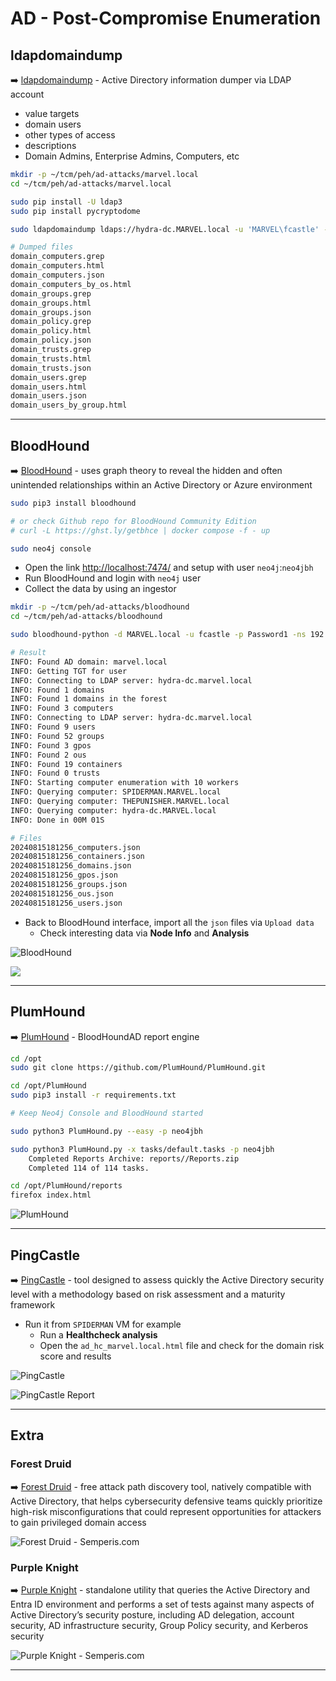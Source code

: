 # AD - Post-Compromise Enumeration



## ldapdomaindump

➡️ [ldapdomaindump](https://github.com/dirkjanm/ldapdomaindump) - Active Directory information dumper via LDAP account

- value targets
- domain users
- other types of access
- descriptions
- Domain Admins, Enterprise Admins, Computers, etc

```bash
mkdir -p ~/tcm/peh/ad-attacks/marvel.local
cd ~/tcm/peh/ad-attacks/marvel.local

sudo pip install -U ldap3
sudo pip install pycryptodome

sudo ldapdomaindump ldaps://hydra-dc.MARVEL.local -u 'MARVEL\fcastle' -p Password1

# Dumped files
domain_computers.grep
domain_computers.html
domain_computers.json
domain_computers_by_os.html
domain_groups.grep
domain_groups.html
domain_groups.json
domain_policy.grep
domain_policy.html
domain_policy.json
domain_trusts.grep
domain_trusts.html
domain_trusts.json
domain_users.grep
domain_users.html
domain_users.json
domain_users_by_group.html
```

---

## BloodHound

➡️ [BloodHound](https://github.com/SpecterOps/BloodHound) - uses graph theory to reveal the hidden and often unintended relationships within an Active Directory or Azure environment

```bash
sudo pip3 install bloodhound

# or check Github repo for BloodHound Community Edition
# curl -L https://ghst.ly/getbhce | docker compose -f - up
```

```bash
sudo neo4j console
```

- Open the link [http://localhost:7474/](http://localhost:7474/) and setup with user `neo4j`:`neo4jbh`
- Run BloodHound and login with `neo4j` user
- Collect the data by using an ingestor

```bash
mkdir -p ~/tcm/peh/ad-attacks/bloodhound
cd ~/tcm/peh/ad-attacks/bloodhound

sudo bloodhound-python -d MARVEL.local -u fcastle -p Password1 -ns 192.168.31.90 -c all

# Result
INFO: Found AD domain: marvel.local
INFO: Getting TGT for user
INFO: Connecting to LDAP server: hydra-dc.marvel.local
INFO: Found 1 domains
INFO: Found 1 domains in the forest
INFO: Found 3 computers
INFO: Connecting to LDAP server: hydra-dc.marvel.local
INFO: Found 9 users
INFO: Found 52 groups
INFO: Found 3 gpos
INFO: Found 2 ous
INFO: Found 19 containers
INFO: Found 0 trusts
INFO: Starting computer enumeration with 10 workers
INFO: Querying computer: SPIDERMAN.MARVEL.local
INFO: Querying computer: THEPUNISHER.MARVEL.local
INFO: Querying computer: hydra-dc.MARVEL.local
INFO: Done in 00M 01S

# Files
20240815181256_computers.json
20240815181256_containers.json
20240815181256_domains.json
20240815181256_gpos.json
20240815181256_groups.json
20240815181256_ous.json
20240815181256_users.json
```

- Back to BloodHound interface, import all the `json` files via `Upload data`
  - Check interesting data via **Node Info** and **Analysis**

![BloodHound ](4-active-directoryassets/2024-08-15_18-16-02_684.png)

![](4-active-directoryassets/2024-08-15_18-18-01_685.png)

---

## PlumHound

➡️ [PlumHound](https://github.com/PlumHound/PlumHound) - BloodHoundAD report engine

```bash
cd /opt
sudo git clone https://github.com/PlumHound/PlumHound.git

cd /opt/PlumHound
sudo pip3 install -r requirements.txt
```

```bash
# Keep Neo4j Console and BloodHound started

sudo python3 PlumHound.py --easy -p neo4jbh

sudo python3 PlumHound.py -x tasks/default.tasks -p neo4jbh
	Completed Reports Archive: reports//Reports.zip
	Completed 114 of 114 tasks.
```

```bash
cd /opt/PlumHound/reports
firefox index.html
```

![PlumHound](4-active-directoryassets/2024-08-15_18-50-35_686.png)

---

## PingCastle

➡️ [PingCastle](https://www.pingcastle.com/) - tool designed to assess quickly the Active Directory security level with a methodology based on risk assessment and a maturity framework

- Run it from `SPIDERMAN` VM for example
  - Run a **Healthcheck analysis**
  - Open the `ad_hc_marvel.local.html` file and check for the domain risk score and results

![PingCastle](4-active-directoryassets/2024-08-15_18-55-48_687.png)

![PingCastle Report](4-active-directoryassets/2024-08-15_18-58-57_688.png)

---

## Extra

### Forest Druid

➡️ [Forest Druid](https://www.semperis.com/forest-druid/resources/) - free attack path discovery tool, natively compatible with Active Directory, that helps cybersecurity defensive teams quickly prioritize high-risk misconfigurations that could represent opportunities for attackers to gain privileged domain access

![Forest Druid - Semperis.com](4-active-directoryassets/2024-08-15_19-00-45_689.png)

### Purple Knight

➡️ [Purple Knight](https://www.semperis.com/purple-knight/resources/) - standalone utility that queries the Active Directory and Entra ID environment and performs a set of tests against many aspects of Active Directory’s security posture, including AD delegation, account security, AD infrastructure security, Group Policy security, and Kerberos security

![Purple Knight - Semperis.com](4-active-directoryassets/2024-08-15_19-01-39_690.png)

---

